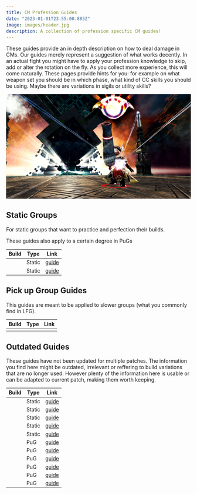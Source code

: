 ```yaml
---
title: CM Profession Guides
date: "2023-01-01T23:55:00.885Z"
image: images/header.jpg
description: A collection of profession specific CM guides!
---
```


<Grid>

<GridItem>

These guides provide an in depth description on how to deal damage in CMs. Our guides merely represent a suggestion of what works decently. In an actual fight you might have to apply your profession knowledge to skip, add or alter the rotation on the fly. As you collect more experience, this will come naturally. These pages provide hints for you: for example on what weapon set you should be in which phase, what kind of CC skills you should be using. Maybe there are variations in sigils or utility skills?
</GridItem>
<GridItem>

![Arkk, the CM boss of Shattered Observatory](images/header.jpg)

</GridItem>
</Grid>

<Divider />

## Static Groups

For static groups that want to practice and perfection their builds.

<Information>
These guides also apply to a certain degree in PuGs
</Information>

| Build                                                                 | Type   | Link                                                   |
| --------------------------------------------------------------------- | ------ | ------------------------------------------------------ |
| <BuildLink build="Power Scrapper" specialization="Scrapper"/>         | Static | [guide](/cm-guides/engineer/power-scrapper/static)     |
| <BuildLink build="Power Dragonhunter" specialization="Dragonhunter"/> | Static | [guide](/cm-guides/guardian/power-dragonhunter/static) |

<Divider />

## Pick up Group Guides

This guides are meant to be applied to slower groups (what you commonly find in LFG).

| Build | Type | Link |
| ----- | ---- | ---- |
|       |      |      |

<Divider />

## Outdated Guides

<Warning>
These guides have not been updated for multiple patches. The information you find here might be outdated, irrelevant or reffering to build variations that are no longer used. However plenty of the information here is usable or can be adapted to current patch, making them worth keeping.
</Warning>

| Build                                                           | Type   | Link                                                 |
| --------------------------------------------------------------- | ------ | ---------------------------------------------------- |
| <BuildLink build="Power Renegade" specialization="Renegade"/>         | Static | [guide](/cm-guides/revenant/power-renegade/static)     |
| <BuildLink build="Power Soulbeast" specialization="Soulbeast"/>       | Static | [guide](/cm-guides/ranger/power-soulbeast/static)      |
| <BuildLink build="Power Firebrand" specialization="Firebrand"/> | Static | [guide](/cm-guides/guardian/power-firebrand/static)  |
| <BuildLink build="Power Berserker" specialization="Berserker"/> | Static | [guide](/cm-guides/warrior/power-berserker/static)   |
| <BuildLink build="Power Weaver" specialization="Weaver"/>       | Static | [guide](/cm-guides/elementalist/power-weaver/static) |
| <BuildLink build="Power Soulbeast" specialization="Soulbeast"/> | PuG    | [guide](/cm-guides/ranger/power-soulbeast/pug)       |
| <BuildLink build="Power Berserker" specialization="Berserker"/> | PuG    | [guide](/cm-guides/warrior/power-berserker/pug)      |
| <BuildLink build="Power Reaper" specialization="Reaper"/>       | PuG    | [guide](/cm-guides/necromancer/power-reaper/pug)     |
| <BuildLink build="Power Weaver" specialization="Weaver"/>       | PuG    | [guide](/cm-guides/elementalist/power-weaver/pug)    |
| <BuildLink build="Heal Firebrand" specialization="Firebrand"/>  | PuG    | [guide](/cm-guides/guardian/heal-firebrand/pug)      |
| <BuildLink build="Power Renegade" specialization="Renegade"/>   | PuG    | [guide](/cm-guides/revenant/power-renegade/pug)      |
